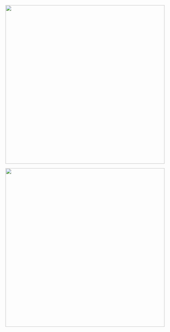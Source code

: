 <p align="center">
    <img width="500px" src="https://user-images.githubusercontent.com/80118217/224551415-86593069-2e9a-4b00-9ab8-c2a9c4b6662e.JPG">
</p>
  
 
<p align="center">
    <img width="500px" src="https://user-images.githubusercontent.com/80118217/224780563-b3aab68b-75bb-4154-8ac6-7d06be1e578e.JPG">
</p>
